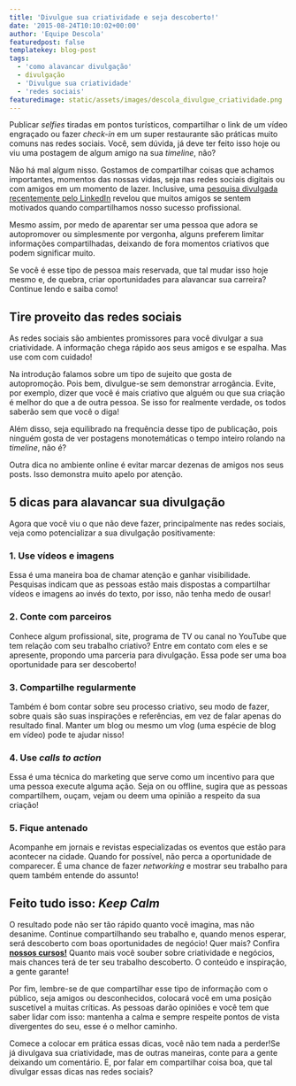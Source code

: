 ```yaml
---
title: 'Divulgue sua criatividade e seja descoberto!'
date: '2015-08-24T10:10:02+00:00'
author: 'Equipe Descola'
featuredpost: false
templatekey: blog-post
tags:
  - 'como alavancar divulgação'
  - divulgação
  - 'Divulgue sua criatividade'
  - 'redes sociais'
featuredimage: static/assets/images/descola_divulgue_criatividade.png
---
```


Publicar _selfies_ tiradas em pontos turísticos, compartilhar o link de um vídeo engraçado ou fazer _check-in_ em um super restaurante são práticas muito comuns nas redes sociais. Você, sem dúvida, já deve ter feito isso hoje ou viu uma postagem de algum amigo na sua _timeline_, não?

Não há mal algum nisso. Gostamos de compartilhar coisas que achamos importantes, momentos das nossas vidas, seja nas redes sociais digitais ou com amigos em um momento de lazer. Inclusive, uma [<u>pesquisa divulgada recentemente pelo LinkedIn</u>](http://blog.linkedin.com/2015/04/29/how-to-succeed-with-the-new-norms-work/) revelou que muitos amigos se sentem motivados quando compartilhamos nosso sucesso profissional.

Mesmo assim, por medo de aparentar ser uma pessoa que adora se autopromover ou simplesmente por vergonha, alguns preferem limitar informações compartilhadas, deixando de fora momentos criativos que podem significar muito.

Se você é esse tipo de pessoa mais reservada, que tal mudar isso hoje mesmo e, de quebra, criar oportunidades para alavancar sua carreira? Continue lendo e saiba como!

## **Tire proveito das redes sociais**

As redes sociais são ambientes promissores para você divulgar a sua criatividade. A informação chega rápido aos seus amigos e se espalha. Mas use com com cuidado!

Na introdução falamos sobre um tipo de sujeito que gosta de autopromoção. Pois bem, divulgue-se sem demonstrar arrogância. Evite, por exemplo, dizer que você é mais criativo que alguém ou que sua criação é melhor do que a de outra pessoa. Se isso for realmente verdade, os todos saberão sem que você o diga!

Além disso, seja equilibrado na frequência desse tipo de publicação, pois ninguém gosta de ver postagens monotemáticas o tempo inteiro rolando na _timeline_, não é?

Outra dica no ambiente online é evitar marcar dezenas de amigos nos seus posts. Isso demonstra muito apelo por atenção.

## **5 dicas para alavancar sua divulgação**

Agora que você viu o que não deve fazer, principalmente nas redes sociais, veja como potencializar a sua divulgação positivamente:

### **1. Use vídeos e imagens**

Essa é uma maneira boa de chamar atenção e ganhar visibilidade. Pesquisas indicam que as pessoas estão mais dispostas a compartilhar vídeos e imagens ao invés do texto, por isso, não tenha medo de ousar!

### **2. Conte com parceiros**

Conhece algum profissional, site, programa de TV ou canal no YouTube que tem relação com seu trabalho criativo? Entre em contato com eles e se apresente, propondo uma parceria para divulgação. Essa pode ser uma boa oportunidade para ser descoberto!

### **3. Compartilhe regularmente**

Também é bom contar sobre seu processo criativo, seu modo de fazer, sobre quais são suas inspirações e referências, em vez de falar apenas do resultado final. Manter um blog ou mesmo um vlog (uma espécie de blog em vídeo) pode te ajudar nisso!

### **4. Use** _calls to action_

Essa é uma técnica do marketing que serve como um incentivo para que uma pessoa execute alguma ação. Seja on ou offline, sugira que as pessoas compartilhem, ouçam, vejam ou deem uma opinião a respeito da sua criação!

### **5. Fique antenado**

Acompanhe em jornais e revistas especializadas os eventos que estão para acontecer na cidade. Quando for possível, não perca a oportunidade de comparecer. É uma chance de fazer _networking_ e mostrar seu trabalho para quem também entende do assunto!

## **Feito tudo isso:** _Keep Calm_

O resultado pode não ser tão rápido quanto você imagina, mas não desanime. Continue compartilhando seu trabalho e, quando menos esperar, será descoberto com boas oportunidades de negócio! Quer mais? Confira **[nossos cursos!](http://descola.org/cursos/)** Quanto mais você souber sobre criatividade e negócios, mais chances terá de ter seu trabalho descoberto. O conteúdo e inspiração, a gente garante!

Por fim, lembre-se de que compartilhar esse tipo de informação com o público, seja amigos ou desconhecidos, colocará você em uma posição suscetível a muitas críticas. As pessoas darão opiniões e você tem que saber lidar com isso: mantenha a calma e sempre respeite pontos de vista divergentes do seu, esse é o melhor caminho.

Comece a colocar em prática essas dicas, você não tem nada a perder!Se já divulgava sua criatividade, mas de outras maneiras, conte para a gente deixando um comentário. E, por falar em compartilhar coisa boa, que tal divulgar essas dicas nas redes sociais?
